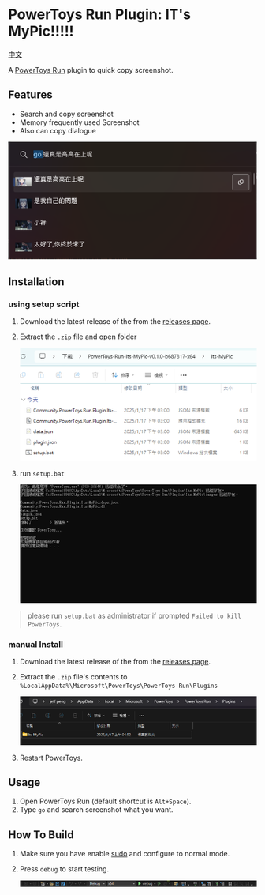 # PowerToys Run Plugin: IT's MyPic!!!!!

[中文](./README_ZH-TW.md)

A [PowerToys Run](https://learn.microsoft.com/zh-tw/windows/powertoys/run) plugin to quick copy screenshot.

## Features
 * Search and copy screenshot
 * Memory frequently used Screenshot
 * Also can copy dialogue

![alt text](Docs/intro.png)


## Installation
### using setup script
1. Download the latest release of the from the [releases page](https://github.com/jeffpeng3/PowerToys-Run-Its-MyPic/releases/latest).
2. Extract the `.zip` file and open folder

    ![alt text](Docs/setup_bat.png)

3. run `setup.bat`
    
    ![alt text](Docs/terminal.png)

> please run `setup.bat` as administrator if prompted `Failed to kill PowerToys`.

### manual Install
1. Download the latest release of the from the [releases page](https://github.com/jeffpeng3/PowerToys-Run-Its-MyPic/releases/latest).
2. Extract the `.zip` file's contents to `%LocalAppData%\Microsoft\PowerToys\PowerToys Run\Plugins`

    ![alt text](Docs/install.png)

3. Restart PowerToys.

## Usage
1. Open PowerToys Run (default shortcut is `Alt+Space`).
2. Type `go` and search screenshot what you want.

## How To Build
1. Make sure you have enable [sudo](https://learn.microsoft.com/zh-tw/windows/sudo/) and configure to normal mode.
2. Press `debug` to start testing.

    ![alt text](Docs/debug.png)

